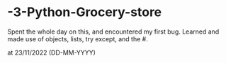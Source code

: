# -3-Python-Grocery-store
Spent the whole day on this, and encountered my first bug. Learned and made use of objects, lists, try except, and the #.

at 23/11/2022 (DD-MM-YYYY)
